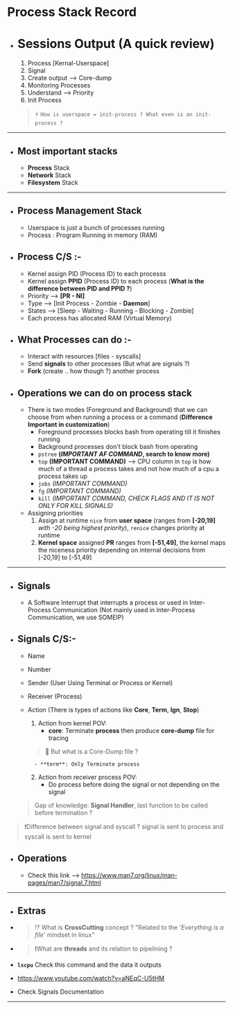 # Process Stack Record

- # Sessions Output (A quick review)
    1. Process [Kernal-Userspace]
    2. Signal
    3. Create output --> Core-dump
    4. Monitoring Processes
    5. Understand --> Priority
    6. Init Process
    >⚡ `How is userspace = init-process ? What even is an init-process ?`
---
- ## Most important stacks
    - **Process** Stack
    - **Network** Stack
    - **Filesystem** Stack
---
- ## Process Management Stack
    - Userspace is just a bunch of processes running
    - Process : Program Running in memory (RAM)

- ## Process C/S :-
    - Kernel assign PID (Process ID) to each processs
    - Kernel assign **PPID** (Process ID) to each process (**What is the difference between PID and PPID ?**)
    - Priority --> **[PR - NI]**
    - Type --> [Init Process - Zombie - **Daemon**]
    - States --> [Sleep - Waiting - Running - Blocking - Zombie]
    - Each process has allocated RAM (Virtual Memory)

- ## What Processes can do :-
    - Interact with resources [files - syscalls]
    - Send **signals** to other processes (But what are signals ?)
    - **Fork** (create .. how though ?) another process

- ## Operations we can do on process stack
   - There is two modes (Foreground and Background) that we can choose from when running a process or a command (**Difference Important in customization**)
        - Foreground processes blocks bash from operating till it finishes running
        - Background processes don't block bash from operating
        - `pstree` **(*IMPORTANT AF COMMAND*, search to know more)**
        - `top` **(IMPORTANT COMMAND)** --> CPU column in `top` is how much of a thread a process takes and not how much of a cpu a process takes up
        - `jobs` *(IMPORTANT COMMAND)*
        - `fg` *(IMPORTANT COMMAND)*
        - `kill` *(IMPORTANT COMMAND, CHECK FLAGS AND IT IS NOT ONLY FOR KILL SIGNALS)*
    - Assigning priorities
        1. Assign at runtime `nice` from **user space** (ranges from **[-20,19]** *with -20 being highest priority*), `renice` changes priority at runtime
        2. **Kernel space** assigned **PR** ranges from **[-51,49]**, the kernel maps the niceness priority depending on internal decisions from [-20,19] to [-51,49]
---
- ## Signals
    - A Software Interrupt that interrupts a process or used in Inter-Process Communication (Not mainly used in Inter-Process Communication, we use SOMEIP)
- ## Signals C/S:-
    - Name
    - Number
    - Sender (User Using Terminal or Process or Kernel)
    - Receiver (Process)
    - Action (There is types of actions like **Core**, **Term**, **Ign**, **Stop**)
        1. Action from kernel POV:
            - **core**: Terminate **process** then produce **core-dump** file for tracing
        > 🤔    But what is a Core-Dump file ?

            - **term**: Only Terminate process
        2. Action from receiver process POV:
            - Do process before doing the signal or not depending on the signal
    >   Gap of knowledge: **Signal Handler**, last function to be called before termination ?
> ❗Difference between signal and syscall ? signal is sent to process and syscall is sent to kernel
- ## Operations
    - Check this link --> https://www.man7.org/linux/man-pages/man7/signal.7.html
---
- ## Extras
-   > ⁉️ What is **CrossCutting** concept ? "Related to the '*Everything is a file*' mindset in linux"

-   > ❗What are  **threads**  and its relation to pipelining ?
-   **`lscpu`** Check this command and the data it outputs
-   https://www.youtube.com/watch?v=aNEqC-U5tHM
-   Check Signals Documentation
---